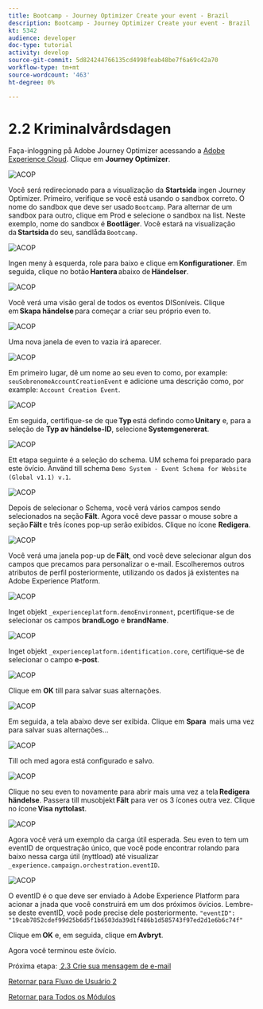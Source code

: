 ```yaml
---
title: Bootcamp - Journey Optimizer Create your event - Brazil
description: Bootcamp - Journey Optimizer Create your event - Brazil
kt: 5342
audience: developer
doc-type: tutorial
activity: develop
source-git-commit: 5d824244766135cd4998feab48be7f6a69c42a70
workflow-type: tm+mt
source-wordcount: '463'
ht-degree: 0%

---
```


# 2.2 Kriminalvårdsdagen

Faça-inloggning på Adobe Journey Optimizer acessando a [Adobe Experience Cloud](https://experience.adobe.com). Clique em **Journey Optimizer**.

![ACOP](./images/acophome.png)

Você será redirecionado para a visualização da **Startsida** ingen Journey Optimizer. Primeiro, verifique se você está usando o sandbox correto. O nome do sandbox que deve ser usado `Bootcamp`. Para alternar de um sandbox para outro, clique em Prod e selecione o sandbox na list. Neste exemplo, nome do sandbox é **Bootläger**. Você estará na visualização da **Startsida** do seu, sandlåda `Bootcamp`.

![ACOP](./images/acoptriglp.png)

Ingen meny à esquerda, role para baixo e clique em **Konfigurationer**. Em seguida, clique no botão **Hantera** abaixo de **Händelser**.

![ACOP](./images/acopmenu.png)

Você verá uma visão geral de todos os eventos DISoníveis. Clique em **Skapa händelse** para começar a criar seu próprio even to.

![ACOP](./images/emptyevent.png)

Uma nova janela de even to vazia irá aparecer.

![ACOP](./images/emptyevent1.png)

Em primeiro lugar, dê um nome ao seu even to como, por example: `seuSobrenomeAccountCreationEvent` e adicione uma descrição como, por example: `Account Creation Event`.

![ACOP](./images/eventdescription.png)

Em seguida, certifique-se de que **Typ** está defindo como **Unitary** e, para a seleção de **Typ av händelse-ID**, selecione **Systemgenererat**.

![ACOP](./images/eventidtype.png)

Ett etapa seguinte é a seleção do schema. UM schema foi preparado para este övício. Använd till schema `Demo System - Event Schema for Website (Global v1.1) v.1`.

![ACOP](./images/eventschema.png)

Depois de selecionar o Schema, você verá vários campos sendo selecionados na seção **Fält**. Agora você deve passar o mouse sobre a seção **Fält** e três ícones pop-up serão exibidos. Clique no ícone **Redigera**.

![ACOP](./images/eventpayload.png)

Você verá uma janela pop-up de **Fält**, ond você deve selecionar algun dos campos que precamos para personalizar o e-mail. Escolheremos outros atributos de perfil posteriormente, utilizando os dados já existentes na Adobe Experience Platform.

![ACOP](./images/eventfields.png)

Inget objekt `_experienceplatform.demoEnvironment`, pcertifique-se de selecionar os campos **brandLogo** e **brandName**.

![ACOP](./images/eventpayloadbr.png)

Inget objekt `_experienceplatform.identification.core`, certifique-se de selecionar o campo **e-post**.

![ACOP](./images/eventpayloadbrid.png)

Clique em **OK** till para salvar suas alternações.

![ACOP](./images/saveok.png)

Em seguida, a tela abaixo deve ser exibida. Clique em **Spara**  mais uma vez para salvar suas alternações...

![ACOP](./images/eventsave.png)

Till och med agora está configurado e salvo.

![ACOP](./images/eventdone.png)

Clique no seu even to novamente para abrir mais uma vez a tela **Redigera händelse**. Passera till musobjekt **Fält** para ver os 3 ícones outra vez. Clique no ícone **Visa nyttolast**.

![ACOP](./images/viewevent.png)

Agora você verá um exemplo da carga útil esperada.
Seu even to tem um eventID de orquestração único, que você pode encontrar rolando para baixo nessa carga útil (nyttload) até visualizar `_experience.campaign.orchestration.eventID`.

![ACOP](./images/payloadeventID.png)

O eventID é o que deve ser enviado à Adobe Experience Platform para acionar a jnada que você construirá em um dos próximos övícios. Lembre-se deste eventID, você pode precise dele posteriormente.
`"eventID": "19cab7852cdef99d25b6d5f1b6503da39d1f486b1d585743f97ed2d1e6b6c74f"`

Clique em **OK** e, em seguida, clique em **Avbryt**.

Agora você terminou este övício.

Próxima etapa: [ 2.3 Crie sua mensagem de e-mail](./ex3.md)

[Retornar para Fluxo de Usuário 2](./uc2.md)

[Retornar para Todos os Módulos](../../overview.md)
